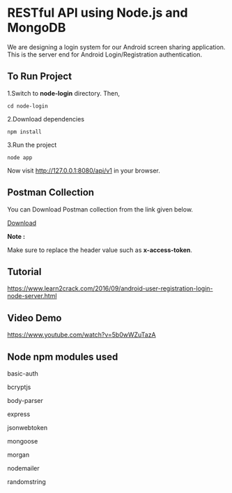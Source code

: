# RESTful API using Node.js and MongoDB

We are designing a login system for our Android screen sharing application.
This is the server end for Android Login/Registration authentication.



To Run Project
--------
1.Switch to __node-login__ directory. Then,
```
cd node-login
```
2.Download dependencies
```
npm install
```
3.Run the project
```
node app
```
Now visit http://127.0.0.1:8080/api/v1 in your browser.

Postman Collection
--------
You can Download Postman collection from the link given below.

[Download][1]

__Note :__ 

Make sure to replace the header value such as __x-access-token__.

Tutorial
--------

https://www.learn2crack.com/2016/09/android-user-registration-login-node-server.html

Video Demo
--------

https://www.youtube.com/watch?v=5b0wWZuTazA

Node npm modules used
--------

basic-auth

bcryptjs

body-parser

express

jsonwebtoken

mongoose

morgan

nodemailer

randomstring

[1]:https://raw.githubusercontent.com/Learn2Crack/android-login-registration-authentication-server/master/postman/Node-Login.postman_collection.json
